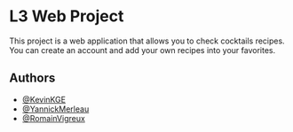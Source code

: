
# L3 Web Project

This project is a web application that allows you to check cocktails recipes.
You can create an account and add your own recipes into your favorites.


## Authors

- [@KevinKGE](https://github.com/kevinKGE)
- [@YannickMerleau](https://github.com/YannickMerleau)
- [@RomainVigreux](https://github.com/RomainVigreux)
